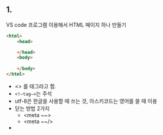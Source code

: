 ## 1.
VS code 프로그램 이용해서 HTML 페이지 하나 만들기

```html
<html>
    <head>

    </head>
    <body>
        
    </body>
</html>
```

- <> 를 태그라고 함.
- `<!—tag—>`는 주석
- utf-8은 한글을 사용할 때 쓰는 것, 아스키코드는 영어를 쓸 때 이용
- 닫는 방법 2가지
    - <meta ~~> <meta/>
    - <meta ~~/>
- <title>~~<title/> → 제목
- 테스트 하는 방법
    - open preview
- Web browser ↔ HTML ↔ Web server
- 127.0.0.1 은 본인의 IP주소 그 뒤에 5500은 번지수

## 2.
**Heading 이해하기**

굵은 글씨로 적고 싶다면 이용하는 것

```html
<html>
    <head>

    </head>
    <body>
        <!--heading h1, h2, --- h6 -->
        <h1>H1입니다.</h1>
        <h2>H2입니다.</h2>
        <h3>H3입니다.</h3>
        <h4>H4입니다.</h4>
        <h5>H5입니다.</h5>
        <h6>H6입니다.</h6>
    </body>
</html>
```

![Untitled](https://s3-us-west-2.amazonaws.com/secure.notion-static.com/7d289f86-4b3f-4f5a-841c-41c751a24fd9/Untitled.png)

---

Link 태그(anchor tag의 attribute, href(hypertext reference))

누르면 링크로 연결되는 것을 만들고 싶다면 이용.

```html
<a href="https://www.google.co.kr"> 구글 </a>
```

---

입력창 만들기

```html
<input type ="text"/>
```

![Untitled](https://s3-us-west-2.amazonaws.com/secure.notion-static.com/81d9dfe5-7cfa-4f5a-82f5-d6aa7ae89b99/Untitled.png)

---

버튼 만들기

```html
<button> 가입, 가자 </button>
```

- input과 button은 줄바꿈이 없다.

![Untitled](https://s3-us-west-2.amazonaws.com/secure.notion-static.com/842d333c-13b1-45ee-a2f9-9e78f02fff94/Untitled.png)

---
    
## 3.
그룹화하고 점으로 작성

```html
<html>
    <head>

    </head>
    <body>
        <ol> <!-- unordered list -->
            <li>첫번째</li> <!-- list item-->
            <li>두번째</li> 
            <li>세번째</li>
            <li>네번째</li>
        </ol>
        <ul> <!-- unordered list -->
            <li>첫번째</li> <!-- list item-->
            <li>두번째</li> 
            <li>세번째</li>
            <li>네번째</li>
        </ul>
    </body>
</html>
```

![Untitled](https://s3-us-west-2.amazonaws.com/secure.notion-static.com/c8b0b2e8-be5c-43a5-b048-bcf191243b18/Untitled.png)

ul : unordered list → 순서 없이 list를 만듬

ol : ordered list → 순서 있는 list를 만듬

---

hr: 줄 표시

```html
<hr>
```

![Untitled](https://s3-us-west-2.amazonaws.com/secure.notion-static.com/9c1f8a5e-46b5-4cd3-985f-16151f5621f5/Untitled.png)

---

img 태그

```html
<img src="./grass.jpg" alt="풀깎지 않은 엉망 풍경"> <!-- ./같은 폴더--> <!--alternative, 대체-->
```

- src는 저장된 사진 파일 이름
- alt은 alternative의 줄임말로 사진이 없을 때 대체로 표현될 텍스트
